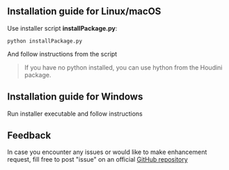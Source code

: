 ## Installation guide for Linux/macOS

Use installer script **installPackage.py**:
```
python installPackage.py 
```
And follow instructions from the script

> If you have no python installed, you can use hython from the Houdini package.

## Installation guide for Windows

Run installer executable and follow instructions

## Feedback

In case you encounter any issues or would like to make enhancement request, fill free to post "issue" on an official [GitHub repository](https://github.com/GPUOpen-LibrariesAndSDKs/RadeonProRenderUSD/issues)